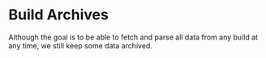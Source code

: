 # Build Archives
Although the goal is to be able to fetch and parse all data from any build at any time, we still keep some data archived.
